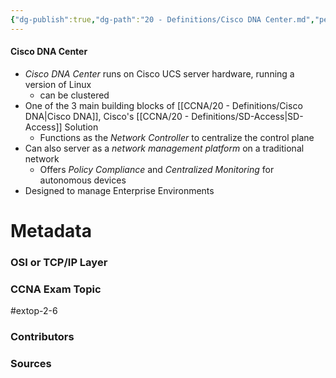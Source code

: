 ```yaml
---
{"dg-publish":true,"dg-path":"20 - Definitions/Cisco DNA Center.md","permalink":"/20-definitions/cisco-dna-center/","tags":["defs_ccna"]}
---
```


#### Cisco DNA Center
- *Cisco DNA Center* runs on Cisco UCS server hardware, running a version of Linux
	- can be clustered
- One of the 3 main building blocks of [[CCNA/20 - Definitions/Cisco DNA\|Cisco DNA]], Cisco's [[CCNA/20 - Definitions/SD-Access\|SD-Access]] Solution
	- Functions as the *Network Controller* to centralize the control plane
- Can also server as a *network management platform* on a traditional network
	- Offers *Policy Compliance* and *Centralized Monitoring* for autonomous devices
- Designed to manage Enterprise Environments





# Metadata
### OSI or TCP/IP Layer

### CCNA Exam Topic
#extop-2-6
### Contributors

### Sources

